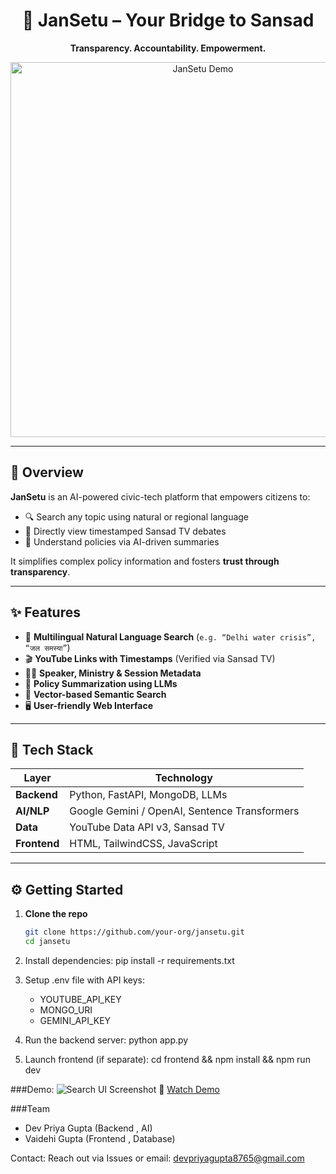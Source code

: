 <h1 align="center">🚀 JanSetu – Your Bridge to Sansad</h1>
<p align="center"><strong>Transparency. Accountability. Empowerment.</strong></p>

<p align="center">
  <img src="images/demo_search.png" alt="JanSetu Demo" width="600"/>
</p>

---

## 📌 Overview

**JanSetu** is an AI-powered civic-tech platform that empowers citizens to:
- 🔍 Search any topic using natural or regional language  
- 🎥 Directly view timestamped Sansad TV debates  
- 🧠 Understand policies via AI-driven summaries  

It simplifies complex policy information and fosters **trust through transparency**.

---

## ✨ Features

- 🔎 **Multilingual Natural Language Search** (`e.g. “Delhi water crisis”, “जल समस्या”`)
- 🎬 **YouTube Links with Timestamps** (Verified via Sansad TV)
- 🧑‍⚖️ **Speaker, Ministry & Session Metadata**
- 📜 **Policy Summarization using LLMs**
- 🧭 **Vector-based Semantic Search**
- 🖥️ **User-friendly Web Interface**

---

## 🧰 Tech Stack

| Layer         | Technology                          |
|---------------|-------------------------------------|
| **Backend**   | Python, FastAPI, MongoDB, LLMs      |
| **AI/NLP**    | Google Gemini / OpenAI, Sentence Transformers |
| **Data**      | YouTube Data API v3, Sansad TV      |
| **Frontend**  | HTML, TailwindCSS, JavaScript       |

---

## ⚙️ Getting Started

1. **Clone the repo**
   ```bash
   git clone https://github.com/your-org/jansetu.git
   cd jansetu

2. Install dependencies:
   pip install -r requirements.txt

3. Setup .env file with API keys:
   - YOUTUBE_API_KEY
   - MONGO_URI
   - GEMINI_API_KEY

4. Run the backend server:
   python app.py

5. Launch frontend (if separate):
   cd frontend && npm install && npm run dev


###Demo:
![Search UI Screenshot](images/demo_search.png)
🎥 [Watch Demo](https://youtu.be/demo-link)


###Team
- Dev Priya Gupta (Backend , AI)
- Vaidehi Gupta (Frontend , Database)


Contact:
Reach out via Issues or email: devpriyagupta8765@gmail.com
